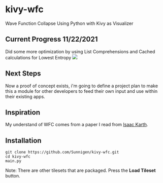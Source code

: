 # kivy-wfc
Wave Function Collapse Using Python with Kivy as Visualizer
## Current Progress 11/22/2021
Did some more optimization by using List Comprehensions and Cached calculations for Lowest Entropy
![](docs/progress-11222021.gif)

## Next Steps
Now a proof of concept exists, i'm going to define a project plan to make this a module for other developers to feed their own input and use within their existing apps.
## Inspiration
My understand of WFC comes from a paper I read from [Isaac Karth](https://procedural-generation.isaackarth.com/2019/03/05/wavefunctioncollapse-and-you-i-recently-put.html).
## Installation
```
git clone https://github.com/Sunnigen/kivy-wfc.git
cd kivy-wfc
main.py
```
Note: There are other tilesets that are packaged. Press the **Load Tileset** button.
 